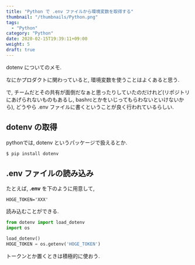 ```yaml
---
title: "Python で .env ファイルから環境変数を取得する"
thumbnail: "/thumbnails/Python.png"
tags:
  - "Python"
category: "Python"
date: 2020-02-15T19:39:11+09:00
weight: 5
draft: true
---
```


dotenv についてのメモ.

なにかプロダクトに関わっていると, 環境変数を使うことはよくあると思う.

で, チームだとその共有が面倒だなぁと思ったりしていたのだけれど(リポジトリにあげられないものもあるし, bashrcとかをいじってもらわないといけないから), どうやら .env ファイルに書くということが良く行われているらしい.

## dotenv の取得

pythonでは, dotenv というパッケージで扱えるとか.

``` bash
$ pip install dotenv
```

## .env ファイルの読み込み

たとえば, **.env** を下のように用意して,

``` text
HOGE_TOKEN='XXX'
```

読み込むことができる.

``` python
from dotenv import load_dotenv
import os

load_dotenv()
HOGE_TOKEN = os.getenv('HOGE_TOKEN')
```

トークンとか置くときは積極的に使おう.
